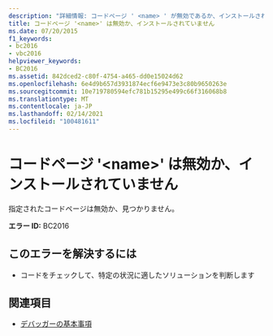 ```yaml
---
description: "詳細情報: コードページ ' <name> ' が無効であるか、インストールされていません"
title: コードページ '<name>' は無効か、インストールされていません
ms.date: 07/20/2015
f1_keywords:
- bc2016
- vbc2016
helpviewer_keywords:
- BC2016
ms.assetid: 842dced2-c80f-4754-a465-dd0e15024d62
ms.openlocfilehash: 6e4d9b657d3931874ecf6e9473e3c80b9650263e
ms.sourcegitcommit: 10e719780594efc781b15295e499c66f316068b8
ms.translationtype: MT
ms.contentlocale: ja-JP
ms.lasthandoff: 02/14/2021
ms.locfileid: "100481611"
---
```

# <a name="codepage-name-is-invalid-or-not-installed"></a>コードページ '\<name>' は無効か、インストールされていません

指定されたコードページは無効か、見つかりません。  
  
 **エラー ID:** BC2016  
  
## <a name="to-correct-this-error"></a>このエラーを解決するには  
  
- コードをチェックして、特定の状況に適したソリューションを判断します  
  
## <a name="see-also"></a>関連項目

- [デバッガーの基本事項](/visualstudio/debugger/debugger-feature-tour)
